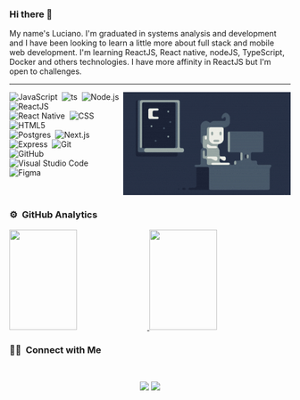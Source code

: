 ### Hi there 👋

My name's Luciano.
I'm graduated in systems analysis and development and I have been looking to learn a little more about full stack and mobile web development. I'm learning ReactJS, React native, nodeJS, TypeScript, Docker and others technologies. I have more affinity in ReactJS but I'm open to challenges.

---

<img alt="Night Coding" src="https://raw.githubusercontent.com/AVS1508/AVS1508/master/assets/Night-Coding.gif" align="right"/>


![JavaScript](https://img.shields.io/badge/-JavaScript-FEAE32?style=flat&logoColor=fff&logo=javascript)&nbsp;
![ts](https://flat.badgen.net/badge/-/TypeScript?icon=typescript&label&labelColor=blue&color=blue)&nbsp;
![Node.js](https://img.shields.io/badge/-Node.js-5B9856?style=flat&logoColor=fff&logo=node.js)&nbsp;
![ReactJS](https://img.shields.io/badge/-ReactJS-18BCEE?style=flat&logoColor=fff&logo=react)\
![React Native](https://img.shields.io/badge/-React%20Native-333333?style=flat&logoColor=fff&logo=react)&nbsp;
![CSS](https://img.shields.io/badge/-CSS-333333?style=flat&logo=CSS3&logoColor=1572B6)&nbsp;
![HTML5](https://img.shields.io/badge/-HTML5-333333?style=flat&logo=HTML5)\
![Postgres](https://img.shields.io/badge/-Postgres-333333?style=flat&logo=postgresql&logoColor=000c55)&nbsp;
![Next.js](https://img.shields.io/badge/-Next.js-333333?style=flat&logo=next.js)&nbsp;
![Express](https://img.shields.io/badge/-Express-333333?style=flat&logoColor=fff&logo=Express)&nbsp;
![Git](https://img.shields.io/badge/-Git-333333?style=flat&logo=git)\
![GitHub](https://img.shields.io/badge/-GitHub-333333?style=flat&logo=github)&nbsp;
![Visual Studio Code](https://img.shields.io/badge/-Visual%20Studio%20Code-333333?style=flat&logo=visual-studio-code&logoColor=007ACC)&nbsp;
![Figma](https://img.shields.io/badge/-Figma-333333?style=flat&logo=figma)
<br />
<br />
<br />


### ⚙️ &nbsp;GitHub Analytics

<p>
  <a href="https://github.com/luciano-ferreira">
    <img height="180em" width="49%" margin-right="20px" src="https://github-readme-stats-eight-theta.vercel.app/api?username=luciano-ferreira&show_icons=true&theme=react&include_all_commits=true&count_private=false"/>
    <img height="180em" width="49%" src="https://github-readme-stats-eight-theta.vercel.app/api/top-langs/?username=luciano-ferreira&hide=c%23,html,javascript,tex&layout=compact&langs_count=8&theme=react"/>
  </a>
</p>


### 🤝🏻 &nbsp;Connect with Me
<br />
<p align="center">
<a href="https://linkedin.com/in/lucianof-silva"><img src="https://img.shields.io/badge/-Luciano%20Silva%20-0077B5?style=flat-square&logo=Linkedin&logoColor=white"/></a>
<a href="mailto:luciano2023silva@gmail.com"><img src="https://img.shields.io/badge/-Luciano%20Silva-D14836?style=flat-square&logo=Gmail&logoColor=white"/></a>
</p>


<!--
**Luciano-Ferreira/Luciano-Ferreira** is a ✨ _special_ ✨ repository because its `README.md` (this file) appears on your GitHub profile.

Here are some ideas to get you started:

- 🔭 I’m currently working on ...
- 🌱 I’m currently learning ...
- 👯 I’m looking to collaborate on ...
- 🤔 I’m looking for help with ...
- 💬 Ask me about ...
- 📫 How to reach me: ...
- 😄 Pronouns: ...
- ⚡ Fun fact: ...
-->

